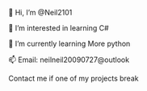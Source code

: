 👋 Hi, I’m @Neil2101

👀 I’m interested in learning C#

🌱 I’m currently learning More python

📫 Email: neilneil20090727@outlook

Contact me if one of my projects break

<!---
Neil2101/Neil2101 is a ✨ special ✨ repository because its `README.md` (this file) appears on your GitHub profile.
You can click the Preview link to take a look at your changes.
--->
